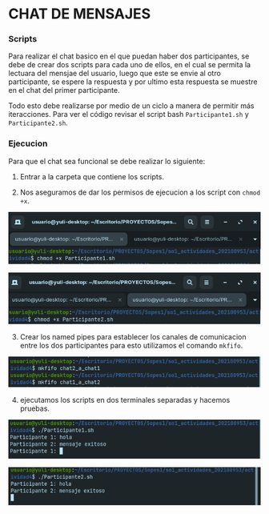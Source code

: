 # CHAT DE MENSAJES

### Scripts

Para realizar el chat basico en el que puedan haber dos participantes, se debe de crear dos scripts para cada uno de ellos, en el cual se permita la lectuara del mensjae del usuario, luego que este se envie al otro participante, se espere la respuesta y por ultimo esta respuesta se muestre en el chat del primer participante.

Todo esto debe realizarse por medio de un ciclo a manera de permitir más iteracciones. Para ver el código revisar el script bash `Participante1.sh` y `Participante2.sh`.

### Ejecucion

Para que el chat sea funcional se debe realizar lo siguiente:

1. Entrar a la carpeta que contiene los scripts.

2. Nos aseguramos de dar los permisos de ejecucion a los script con `chmod +x`.

![captura de permiso1](img/permisos1.png)

![captura de permiso2](img/permisos2.png)

3. Crear los named pipes para establecer los canales de comunicacion entre los dos participantes para esto utilizamos el comando `mkfifo`.

![captura de namedpipes](img/namedpipes.png)

4. ejecutamos los scripts en dos terminales separadas y hacemos pruebas.

![captura de chat1](img/chat1.png)

![captura de chat2](img/chat2.png)